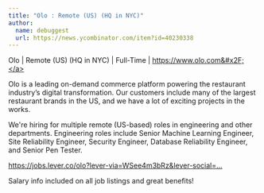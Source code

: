 ```yaml
---
title: "Olo : Remote (US) (HQ in NYC)"
author:
  name: debuggest
  url: https://news.ycombinator.com/item?id=40230338
---
```

Olo | Remote (US) (HQ in NYC) | Full-Time | <a href="https:&#x2F;&#x2F;www.olo.com&#x2F;" rel="nofollow">https:&#x2F;&#x2F;www.olo.com&#x2F;</a>

Olo is a leading on-demand commerce platform powering the restaurant industry’s digital transformation. Our customers include many of the largest restaurant brands in the US, and we have a lot of exciting projects in the works.

We&#x27;re hiring for multiple remote (US-based) roles in engineering and other departments. Engineering roles include Senior Machine Learning Engineer, Site Reliability Engineer, Security Engineer, Database Reliability Engineer, and Senior Pen Tester.

<a href="https:&#x2F;&#x2F;jobs.lever.co&#x2F;olo?lever-via=WSee4m3bRz&amp;lever-social=job_site" rel="nofollow">https:&#x2F;&#x2F;jobs.lever.co&#x2F;olo?lever-via=WSee4m3bRz&amp;lever-social=...</a>

Salary info included on all job listings and great benefits!
